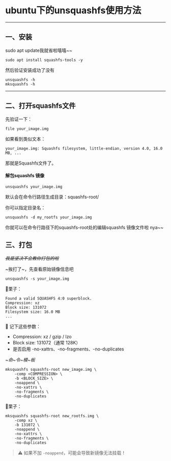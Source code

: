 # ubuntu下的unsquashfs使用方法

--------

## 一、安装

sudo apt update我就省啦嘻嘻~~

```shell
sudo apt install squashfs-tools -y
```

然后验证安装成功了没有

```shell
unsquashfs -h
mksquashfs -h
```

--------

## 二、打开squashfs文件

先验证一下：

```shell
file your_image.img
```

如果看到类似文本：

```
your_image.img: Squashfs filesystem, little-endian, version 4.0, 16.0 MB, ...
```

那就是Squashfs文件了。

#### **解包squashfs 镜像**

```
unsquashfs your_image.img
```

默认会在命令行路径生成目录：squashfs-root/

你可以指定目录名：

```
unsquashfs -d my_rootfs your_image.img
```

你就可以在命令行路径下的squashfs-root处的编辑squashfs 镜像文件啦 nya\~\~

## 三、打包

~~*我是坚决不会教你打包的啦*~~

~挨打了~，先查看原始镜像信息吧

```sehll
unsquashfs -s your_image.img
```

🌰栗子：

```
Found a valid SQUASHFS 4:0 superblock.
Compression: xz
Block size: 131072
Filesystem size: 16.0 MB
...
```

📌 记下这些参数：

* Compression: xz / gzip / lzo
* Block size: 131072（通常 128K）
* 是否启用 -no-xattrs、-no-fragments、-no-duplicates

*~命~令~模~板*

```shell
mksquashfs squashfs-root new_image.img \
    -comp <COMPRESSION> \
    -b <BLOCK_SIZE> \
    -noappend \
    -no-xattrs \
    -no-fragments \
    -no-duplicates
```

🌰栗子：

```
mksquashfs squashfs-root new_rootfs.img \
    -comp xz \
    -b 131072 \
    -noappend \
    -no-xattrs \
    -no-fragments \
    -no-duplicates
```

> ⚠️ 如果不加 `-noappend`，可能会导致新镜像无法挂载！ 
